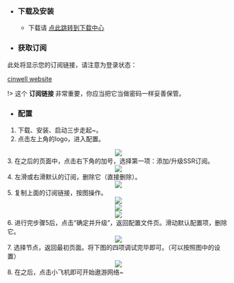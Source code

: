 * ### 下载及安装
  * 下载请 [点此跳转到下载中心](SSRR/download.md)

* ### 获取订阅

此处将显示您的订阅链接，请注意为登录状态：

[cinwell website](/sublink?type=ssr ':include :type=markdown')

!> 这个 **订阅链接** 非常重要，你应当把它当做密码一样妥善保管。

* ### 配置

1. 下载、安装、启动三步走起~。
2. 点击左上角的logo，进入配置。
<center><img src="https://img.asnet.ga/i/2020/03/09/ud69fb.png"></center>
3. 在之后的页面中，点击右下角的加号，选择第一项：添加/升级SSR订阅。
<center><img src="https://img.asnet.ga/i/2020/03/09/udy4ii.png"></center>
4. 左滑或右滑默认的订阅，删除它（直接删除）。
<center><img src="https://img.asnet.ga/i/2020/03/09/uganab.png"></center>
5. 复制上面的订阅链接，按图操作。
<center><img src="https://img.asnet.ga/i/2020/03/09/uiq651.png"></center>
<center><img src="https://img.asnet.ga/i/2020/03/09/ujvw7x.png"></center>
<center><img src="https://img.asnet.ga/i/2020/03/09/ukh99s.png"></center>
6. 进行完步骤5后，点击“确定并升级”，返回配置文件页。滑动默认配置项，删除它。
<center><img src="https://img.asnet.ga/i/2020/03/09/ul65sg.png"></center>
7. 选择节点，返回最初页面。将下图的四项调试完毕即可。（可以按照图中的设置）
<center><img src="https://img.asnet.ga/i/2020/03/09/umnz1e.png"></center>
8. 在之后，点击小飞机即可开始遨游网络~